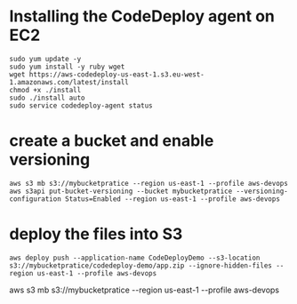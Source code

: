 
# Installing the CodeDeploy agent on EC2
```
sudo yum update -y
sudo yum install -y ruby wget
wget https://aws-codedeploy-us-east-1.s3.eu-west-1.amazonaws.com/latest/install
chmod +x ./install
sudo ./install auto
sudo service codedeploy-agent status
```


# create a bucket and enable versioning
```
aws s3 mb s3://mybucketpratice --region us-east-1 --profile aws-devops
aws s3api put-bucket-versioning --bucket mybucketpratice --versioning-configuration Status=Enabled --region us-east-1 --profile aws-devops
```

# deploy the files into S3
```
aws deploy push --application-name CodeDeployDemo --s3-location s3://mybucketpratice/codedeploy-demo/app.zip --ignore-hidden-files --region us-east-1 --profile aws-devops
```


aws s3 mb s3://mybucketpratice --region us-east-1 --profile aws-devops